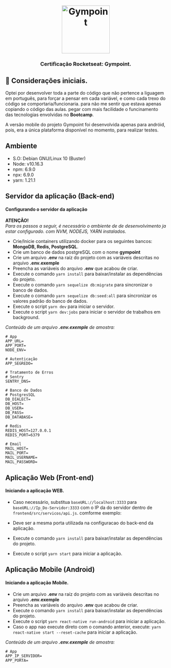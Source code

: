 <h1 align="center">
  <img alt="Gympoint" title="Gympoint" src="https://i.ibb.co/SsFMvqh/logo.png" width="150px" />
</h1>

<h3 align="center">
  Certificação Rocketseat: Gympoint.
</h3>

## 🚀 Considerações iniciais.

Optei por desenvolver toda a parte do código que não pertence a liguagem em português, para forçar a pensar em cada variável, e como cada trexo do código se comportaria/funcionaria. para não me sentir que estava apenas copiando o código das aulas. pegar com mais facilidade o funcinamento das tecnologias envolvidas no **Bootcamp**.

A versão mobile do projeto Gympoint foi desenvolvida apenas para andróid, pois, era a única plataforma disponível no momento, para realizar testes.

## Ambiente
- S.O: Debian GNU/Linux 10 (Buster)
- Node: v10.16.3
- npm: 6.9.0
- npx: 6.9.0
- yarn: 1.21.1


## Servidor da aplicação (Back-end)
#### Configurando o servidor da aplicação

**ATENÇÃO!** </br>
_Para os passos a seguir, é necessário o ambiente de de desenvolvimento ja estar configurado. com NVM, NODEJS, YARN instalados._

- Crie/Inicie containers utilizando docker para os seguintes bancos: **MongoDB, Redis, PostgreSQL**.
- Crie um banco de dados postgreSQL com o nome **gympoint**
- Crie um arquivo **.env** na raíz do projeto com as variáveis descritas no arquivo **.env.exemple**
- Preencha as variáveis do arquivo **.env** que acabou de criar.
- Execute o comando ```yarn install``` para baixar/instalar as dependências do projeto.
- Execute o comando ```yarn sequelize db:migrate``` para sincronizar o banco de dados.
- Execute o comando ```yarn sequelize db:seed:all``` para sincronizar os valores padrão do banco de dados.
- Execute o script ```yarn dev``` para iniciar o servidor.
- Execute o script ```yarn dev:jobs``` para iniciar o servidor de trabalhos em background.



_Conteúdo de um arquivo **.env.exemple** de amostra:_
```
# App
APP_URL=
APP_PORT=
NODE_ENV=

# Autenticação
APP_SEGREDO=

# Tratamento de Erros
# Sentry
SENTRY_DNS=

# Banco de Dados
# PostgresSQL
DB_DIALECT=
DB_HOST=
DB_USER=
DB_PASS=
DB_DATABASE=

# Redis
REDIS_HOST=127.0.0.1
REDIS_PORT=6379

# Email
MAIL_HOST=
MAIL_PORT=
MAIL_USERNAME=
MAIL_PASSWORD=
```


## Aplicação Web (Front-end)
#### Iniciando a aplicação WEB.

- Caso necessário, substitua ```baseURL://localhost:3333``` para ```baseURL://Ip_Do-Servidor:3333``` com o IP da do servidor dentro de ```frontend/src/servicos/api.js```. comforme exemplo:

- Deve ser a mesma porta utilizada na configuracao do back-end da aplicação.

- Execute o comando ```yarn install``` para baixar/instalar as dependências do projeto.
- Execute o script ```yarn start``` para iniciar a aplicação.

## Aplicação Mobile (Android)
#### Iniciando a aplicação Mobile.

- Crie um arquivo **.env** na raíz do projeto com as variáveis descritas no arquivo **.env.exemple**
- Preencha as variáveis do arquivo **.env** que acabou de criar.
- Execute o comando ```yarn install``` para baixar/instalar as dependências do projeto.
- Execute o script ```yarn react-native run-android``` para iniciar a aplicação.
- Caso  o app nao execute direto com o comando anterior, execute: ```yarn react-native start --reset-cache``` para iniciar a aplicação.

_Conteúdo de um arquivo **.env.exemple** de amostra:_
```
# App
APP_IP_SERVIDOR=
APP_PORTA=

```
